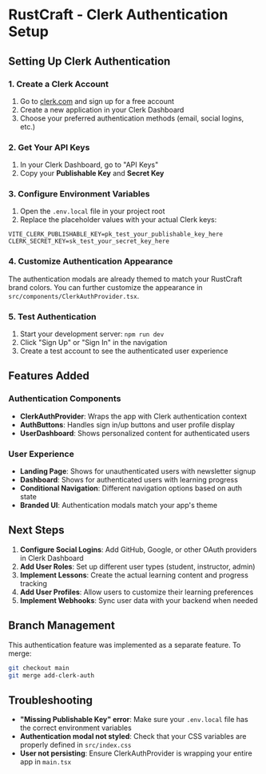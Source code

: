 # RustCraft - Clerk Authentication Setup

## Setting Up Clerk Authentication

### 1. Create a Clerk Account
1. Go to [clerk.com](https://clerk.com) and sign up for a free account
2. Create a new application in your Clerk Dashboard
3. Choose your preferred authentication methods (email, social logins, etc.)

### 2. Get Your API Keys
1. In your Clerk Dashboard, go to "API Keys"
2. Copy your **Publishable Key** and **Secret Key**

### 3. Configure Environment Variables
1. Open the `.env.local` file in your project root
2. Replace the placeholder values with your actual Clerk keys:

```env
VITE_CLERK_PUBLISHABLE_KEY=pk_test_your_publishable_key_here
CLERK_SECRET_KEY=sk_test_your_secret_key_here
```

### 4. Customize Authentication Appearance
The authentication modals are already themed to match your RustCraft brand colors. You can further customize the appearance in `src/components/ClerkAuthProvider.tsx`.

### 5. Test Authentication
1. Start your development server: `npm run dev`
2. Click "Sign Up" or "Sign In" in the navigation
3. Create a test account to see the authenticated user experience

## Features Added

### Authentication Components
- **ClerkAuthProvider**: Wraps the app with Clerk authentication context
- **AuthButtons**: Handles sign in/up buttons and user profile display
- **UserDashboard**: Shows personalized content for authenticated users

### User Experience
- **Landing Page**: Shows for unauthenticated users with newsletter signup
- **Dashboard**: Shows for authenticated users with learning progress
- **Conditional Navigation**: Different navigation options based on auth state
- **Branded UI**: Authentication modals match your app's theme

## Next Steps

1. **Configure Social Logins**: Add GitHub, Google, or other OAuth providers in Clerk Dashboard
2. **Add User Roles**: Set up different user types (student, instructor, admin)
3. **Implement Lessons**: Create the actual learning content and progress tracking
4. **Add User Profiles**: Allow users to customize their learning preferences
5. **Implement Webhooks**: Sync user data with your backend when needed

## Branch Management

This authentication feature was implemented as a separate feature. To merge:

```bash
git checkout main
git merge add-clerk-auth
```

## Troubleshooting

- **"Missing Publishable Key" error**: Make sure your `.env.local` file has the correct environment variables
- **Authentication modal not styled**: Check that your CSS variables are properly defined in `src/index.css`
- **User not persisting**: Ensure ClerkAuthProvider is wrapping your entire app in `main.tsx`